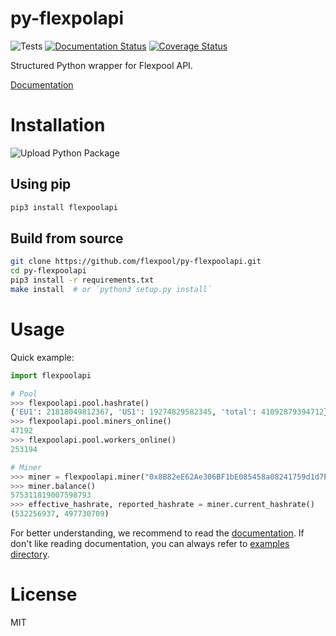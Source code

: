 # py-flexpolapi

![Tests](https://github.com/flexpool/py-flexpoolapi/workflows/Tests/badge.svg)
[![Documentation Status](https://readthedocs.org/projects/py-flexpoolapi/badge/?version=latest)](https://py-flexpoolapi.readthedocs.io/en/latest/?badge=latest)
[![Coverage Status](https://coveralls.io/repos/github/flexpool/py-flexpoolapi/badge.svg)](https://coveralls.io/github/flexpool/py-flexpoolapi)

Structured Python wrapper for Flexpool API.

[Documentation](https://py-flexpoolapi.readthedocs.io)

# Installation
![Upload Python Package](https://github.com/flexpool/py-flexpoolapi/workflows/Upload%20Python%20Package/badge.svg)

## Using pip
```sh
pip3 install flexpoolapi
```

## Build from source
```sh
git clone https://github.com/flexpool/py-flexpoolapi.git
cd py-flexpoolapi
pip3 install -r requirements.txt
make install  # or `python3 setup.py install`
```

# Usage

Quick example:
```python
import flexpoolapi

# Pool
>>> flexpoolapi.pool.hashrate()
{'EU1': 21818049812367, 'US1': 19274829582345, 'total': 41092879394712}
>>> flexpoolapi.pool.miners_online()
47192
>>> flexpoolapi.pool.workers_online()
253194

# Miner
>>> miner = flexpoolapi.miner("0x8B82eE62Ae306BF1bE085458a08241759d1d7E20")
>>> miner.balance()
575311819007598793
>>> effective_hashrate, reported_hashrate = miner.current_hashrate()
(532256937, 497730709)

```

For better understanding, we recommend to read the [documentation](https://py-flexpoolapi.readthedocs.io). If don't like reading documentation, you can always refer to [examples directory](https://github.com/flexpool/py-flexpoolapi/tree/master/examples).

# License
MIT
